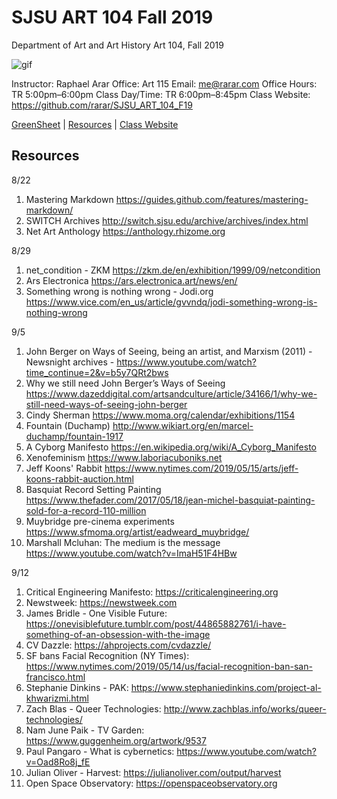 **SJSU ART 104 Fall 2019**
======================
Department of Art and Art History
Art 104, Fall 2019

![gif](https://media.giphy.com/media/3xz2BXTRi2h8upl7dm/giphy.gif)

Instructor: Raphael Arar
Office: Art 115
Email: me@rarar.com
Office Hours: TR 5:00pm–6:00pm
Class Day/Time: TR 6:00pm–8:45pm
Class Website: https://github.com/rarar/SJSU_ART_104_F19

[GreenSheet](https://github.com/rarar/SJSU_ART_104_F19/blob/master/greensheet.md)
| [Resources](https://github.com/rarar/SJSU_ART_104_S18/blob/master/resources.md)
| [Class Website](https://github.com/rarar/SJSU_ART_104_F19)

Resources
---------
8/22
1. Mastering Markdown https://guides.github.com/features/mastering-markdown/
2. SWITCH Archives http://switch.sjsu.edu/archive/archives/index.html
3. Net Art Anthology https://anthology.rhizome.org

8/29
1. net_condition - ZKM https://zkm.de/en/exhibition/1999/09/netcondition
2. Ars Electronica https://ars.electronica.art/news/en/
3. Something wrong is nothing wrong - Jodi.org https://www.vice.com/en_us/article/gvvndq/jodi-something-wrong-is-nothing-wrong

9/5
1. John Berger on Ways of Seeing, being an artist, and Marxism (2011) - Newsnight archives - https://www.youtube.com/watch?time_continue=2&v=b5y7QRt2bws
2. Why we still need John Berger’s Ways of Seeing https://www.dazeddigital.com/artsandculture/article/34166/1/why-we-still-need-ways-of-seeing-john-berger
3. Cindy Sherman https://www.moma.org/calendar/exhibitions/1154
4. Fountain (Duchamp) http://www.wikiart.org/en/marcel-duchamp/fountain-1917
5. A Cyborg Manifesto https://en.wikipedia.org/wiki/A_Cyborg_Manifesto
6. Xenofeminism https://www.laboriacuboniks.net
7. Jeff Koons' Rabbit https://www.nytimes.com/2019/05/15/arts/jeff-koons-rabbit-auction.html
8. Basquiat Record Setting Painting https://www.thefader.com/2017/05/18/jean-michel-basquiat-painting-sold-for-a-record-110-million
9. Muybridge pre-cinema experiments https://www.sfmoma.org/artist/eadweard_muybridge/
10. Marshall Mcluhan: The medium is the message https://www.youtube.com/watch?v=ImaH51F4HBw

9/12
1. Critical Engineering Manifesto: https://criticalengineering.org
2. Newstweek: https://newstweek.com
3. James Bridle - One Visible Future: https://onevisiblefuture.tumblr.com/post/44865882761/i-have-something-of-an-obsession-with-the-image
4. CV Dazzle: https://ahprojects.com/cvdazzle/
5. SF bans Facial Recognition (NY Times): https://www.nytimes.com/2019/05/14/us/facial-recognition-ban-san-francisco.html
6. Stephanie Dinkins - PAK: https://www.stephaniedinkins.com/project-al-khwarizmi.html
7. Zach Blas - Queer Technologies: http://www.zachblas.info/works/queer-technologies/
8. Nam June Paik - TV Garden: https://www.guggenheim.org/artwork/9537
9. Paul Pangaro - What is cybernetics: https://www.youtube.com/watch?v=Oad8Ro8j_fE
10. Julian Oliver - Harvest: https://julianoliver.com/output/harvest
11. Open Space Observatory: https://openspaceobservatory.org
